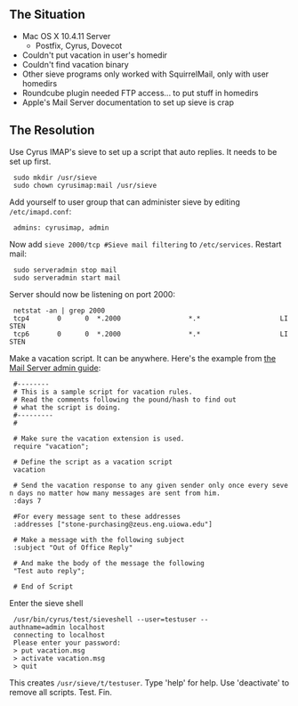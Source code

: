 The Situation
-------------

-   Mac OS X 10.4.11 Server
    -   Postfix, Cyrus, Dovecot
-   Couldn't put vacation in user's homedir
-   Couldn't find vacation binary
-   Other sieve programs only worked with SquirrelMail, only with user
    homedirs
-   Roundcube plugin needed FTP access... to put stuff in homedirs
-   Apple's Mail Server documentation to set up sieve is crap

The Resolution
--------------

Use Cyrus IMAP's sieve to set up a script that auto replies. It needs to
be set up first.

` sudo mkdir /usr/sieve`  
` sudo chown cyrusimap:mail /usr/sieve`

Add yourself to user group that can administer sieve by editing
`/etc/imapd.conf`:

` admins: cyrusimap, admin`

Now add `sieve 2000/tcp #Sieve mail filtering` to `/etc/services`.
Restart mail:

` sudo serveradmin stop mail`  
` sudo serveradmin start mail`

Server should now be listening on port 2000:

` netstat -an | grep 2000`  
` tcp4       0      0  *.2000                 *.*                    LISTEN`  
` tcp6       0      0  *.2000                 *.*                    LISTEN`

Make a vacation script. It can be anywhere. Here's the example from [the
Mail Server admin
guide](http://manuals.info.apple.com/en/Mail_Service_v10.4.pdf):

` #--------`  
` # This is a sample script for vacation rules.`  
` # Read the comments following the pound/hash to find out`  
` # what the script is doing.`  
` #---------`  
` #`  
` `  
` # Make sure the vacation extension is used.`  
` require "vacation";`  
` `  
` # Define the script as a vacation script`  
` vacation`  
` `  
` # Send the vacation response to any given sender only once every seven days no matter how many messages are sent from him.`  
` :days 7`  
` `  
` #For every message sent to these addresses`  
` :addresses ["stone-purchasing@zeus.eng.uiowa.edu"]`  
` `  
` # Make a message with the following subject`  
` :subject "Out of Office Reply"`  
` `  
` # And make the body of the message the following`  
` "Test auto reply";`  
` `  
` # End of Script`

Enter the sieve shell

` /usr/bin/cyrus/test/sieveshell --user=testuser --authname=admin localhost`  
` connecting to localhost`  
` Please enter your password: `  
` > put vacation.msg`  
` > activate vacation.msg `  
` > quit`

This creates `/usr/sieve/t/testuser`. Type 'help' for help. Use
'deactivate' to remove all scripts. Test. Fin.

